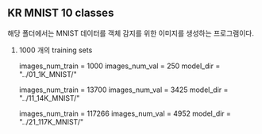 ## KR MNIST 10 classes

해당 폴더에서는 MNIST 데이터를 객체 감지를 위한 이미지를 생성하는 프로그램이다.

1) 1000 개의 training sets

    images_num_train = 1000
    images_num_val = 250
    model_dir = "../01_1K_MNIST/"

    images_num_train = 13700
    images_num_val = 3425
    model_dir = "../11_14K_MNIST/"

    images_num_train = 117266
    images_num_val = 4952
    model_dir = "../21_117K_MNIST/"


